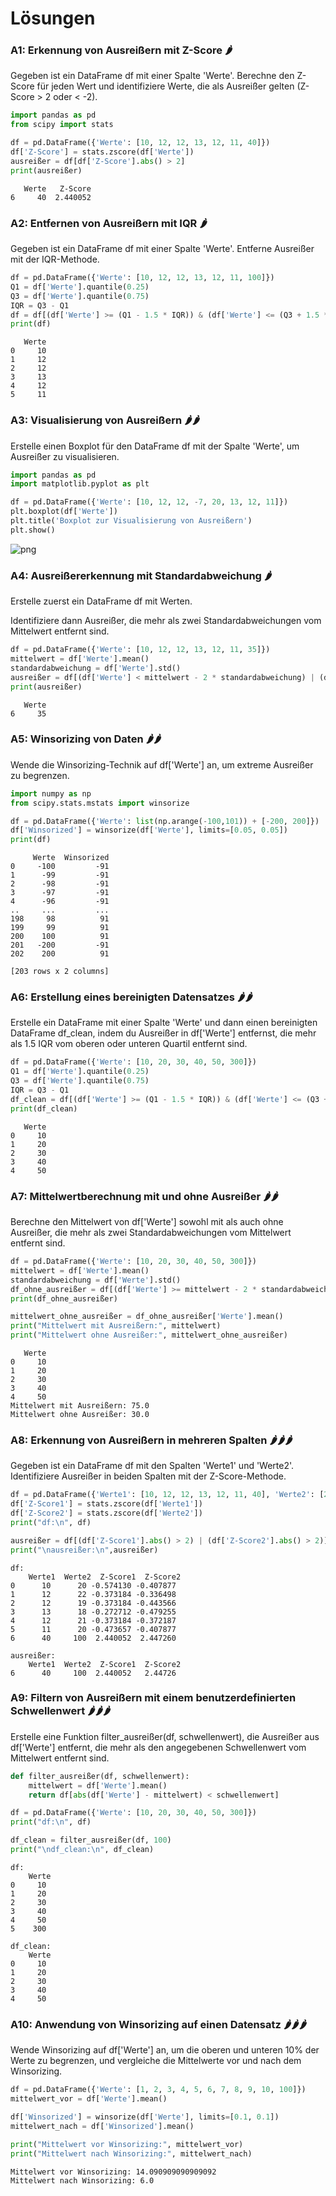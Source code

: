 # Lösungen

### A1: Erkennung von Ausreißern mit Z-Score 🌶️

Gegeben ist ein DataFrame df mit einer Spalte 'Werte'. Berechne den Z-Score für jeden Wert und identifiziere Werte, die als Ausreißer gelten (Z-Score > 2 oder < -2).


```python
import pandas as pd
from scipy import stats

df = pd.DataFrame({'Werte': [10, 12, 12, 13, 12, 11, 40]})
df['Z-Score'] = stats.zscore(df['Werte'])
ausreißer = df[df['Z-Score'].abs() > 2]
print(ausreißer)
```

       Werte   Z-Score
    6     40  2.440052


### A2: Entfernen von Ausreißern mit IQR 🌶️

Gegeben ist ein DataFrame df mit einer Spalte 'Werte'. Entferne Ausreißer mit der IQR-Methode.


```python
df = pd.DataFrame({'Werte': [10, 12, 12, 13, 12, 11, 100]})
Q1 = df['Werte'].quantile(0.25)
Q3 = df['Werte'].quantile(0.75)
IQR = Q3 - Q1
df = df[(df['Werte'] >= (Q1 - 1.5 * IQR)) & (df['Werte'] <= (Q3 + 1.5 * IQR))]
print(df)
```

       Werte
    0     10
    1     12
    2     12
    3     13
    4     12
    5     11


### A3: Visualisierung von Ausreißern 🌶️🌶️

Erstelle einen Boxplot für den DataFrame df mit der Spalte 'Werte', um Ausreißer zu visualisieren.


```python
import pandas as pd
import matplotlib.pyplot as plt

df = pd.DataFrame({'Werte': [10, 12, 12, -7, 20, 13, 12, 11]})
plt.boxplot(df['Werte'])
plt.title('Boxplot zur Visualisierung von Ausreißern')
plt.show()
```


    
![png](pandas_outlier_loesungen_files/pandas_outlier_loesungen_6_0.png)
    


### A4: Ausreißererkennung mit Standardabweichung 🌶️

Erstelle zuerst ein DataFrame df mit Werten.

Identifiziere dann Ausreißer, die mehr als zwei Standardabweichungen vom Mittelwert entfernt sind.


```python
df = pd.DataFrame({'Werte': [10, 12, 12, 13, 12, 11, 35]})
mittelwert = df['Werte'].mean()
standardabweichung = df['Werte'].std()
ausreißer = df[(df['Werte'] < mittelwert - 2 * standardabweichung) | (df['Werte'] > mittelwert + 2 * standardabweichung)]
print(ausreißer)
```

       Werte
    6     35


### A5: Winsorizing von Daten 🌶️🌶️

Wende die Winsorizing-Technik auf df['Werte'] an, um extreme Ausreißer zu begrenzen.


```python
import numpy as np
from scipy.stats.mstats import winsorize

df = pd.DataFrame({'Werte': list(np.arange(-100,101)) + [-200, 200]})
df['Winsorized'] = winsorize(df['Werte'], limits=[0.05, 0.05])
print(df)
```

         Werte  Winsorized
    0     -100         -91
    1      -99         -91
    2      -98         -91
    3      -97         -91
    4      -96         -91
    ..     ...         ...
    198     98          91
    199     99          91
    200    100          91
    201   -200         -91
    202    200          91
    
    [203 rows x 2 columns]


### A6: Erstellung eines bereinigten Datensatzes 🌶️🌶️

Erstelle ein DataFrame mit einer Spalte 'Werte' und dann einen bereinigten DataFrame df_clean, indem du Ausreißer in df['Werte'] entfernst, die mehr als 1.5 IQR vom oberen oder unteren Quartil entfernt sind.


```python
df = pd.DataFrame({'Werte': [10, 20, 30, 40, 50, 300]})
Q1 = df['Werte'].quantile(0.25)
Q3 = df['Werte'].quantile(0.75)
IQR = Q3 - Q1
df_clean = df[(df['Werte'] >= (Q1 - 1.5 * IQR)) & (df['Werte'] <= (Q3 + 1.5 * IQR))]
print(df_clean)
```

       Werte
    0     10
    1     20
    2     30
    3     40
    4     50


### A7: Mittelwertberechnung mit und ohne Ausreißer 🌶️🌶️

Berechne den Mittelwert von df['Werte'] sowohl mit als auch ohne Ausreißer, die mehr als zwei Standardabweichungen vom Mittelwert entfernt sind.


```python
df = pd.DataFrame({'Werte': [10, 20, 30, 40, 50, 300]})
mittelwert = df['Werte'].mean()
standardabweichung = df['Werte'].std()
df_ohne_ausreißer = df[(df['Werte'] >= mittelwert - 2 * standardabweichung) & (df['Werte'] <= mittelwert + 2 * standardabweichung)]
print(df_ohne_ausreißer)

mittelwert_ohne_ausreißer = df_ohne_ausreißer['Werte'].mean()
print("Mittelwert mit Ausreißern:", mittelwert)
print("Mittelwert ohne Ausreißer:", mittelwert_ohne_ausreißer)
```

       Werte
    0     10
    1     20
    2     30
    3     40
    4     50
    Mittelwert mit Ausreißern: 75.0
    Mittelwert ohne Ausreißer: 30.0


### A8: Erkennung von Ausreißern in mehreren Spalten 🌶️🌶️🌶️

Gegeben ist ein DataFrame df mit den Spalten 'Werte1' und 'Werte2'. Identifiziere Ausreißer in beiden Spalten mit der Z-Score-Methode.


```python
df = pd.DataFrame({'Werte1': [10, 12, 12, 13, 12, 11, 40], 'Werte2': [20, 22, 19, 18, 21, 20, 100]})
df['Z-Score1'] = stats.zscore(df['Werte1'])
df['Z-Score2'] = stats.zscore(df['Werte2'])
print("df:\n", df)

ausreißer = df[(df['Z-Score1'].abs() > 2) | (df['Z-Score2'].abs() > 2)]
print("\nausreißer:\n",ausreißer)
```

    df:
        Werte1  Werte2  Z-Score1  Z-Score2
    0      10      20 -0.574130 -0.407877
    1      12      22 -0.373184 -0.336498
    2      12      19 -0.373184 -0.443566
    3      13      18 -0.272712 -0.479255
    4      12      21 -0.373184 -0.372187
    5      11      20 -0.473657 -0.407877
    6      40     100  2.440052  2.447260
    
    ausreißer:
        Werte1  Werte2  Z-Score1  Z-Score2
    6      40     100  2.440052   2.44726


### A9: Filtern von Ausreißern mit einem benutzerdefinierten Schwellenwert 🌶️🌶️🌶️

Erstelle eine Funktion filter_ausreißer(df, schwellenwert), die Ausreißer aus df['Werte'] entfernt, die mehr als den angegebenen Schwellenwert vom Mittelwert entfernt sind.


```python
def filter_ausreißer(df, schwellenwert):
    mittelwert = df['Werte'].mean()
    return df[abs(df['Werte'] - mittelwert) < schwellenwert]

df = pd.DataFrame({'Werte': [10, 20, 30, 40, 50, 300]})
print("df:\n", df)

df_clean = filter_ausreißer(df, 100)
print("\ndf_clean:\n", df_clean)
```

    df:
        Werte
    0     10
    1     20
    2     30
    3     40
    4     50
    5    300
    
    df_clean:
        Werte
    0     10
    1     20
    2     30
    3     40
    4     50


### A10: Anwendung von Winsorizing auf einen Datensatz 🌶️🌶️🌶️

Wende Winsorizing auf df['Werte'] an, um die oberen und unteren 10% der Werte zu begrenzen, und vergleiche die Mittelwerte vor und nach dem Winsorizing.


```python
df = pd.DataFrame({'Werte': [1, 2, 3, 4, 5, 6, 7, 8, 9, 10, 100]})
mittelwert_vor = df['Werte'].mean()

df['Winsorized'] = winsorize(df['Werte'], limits=[0.1, 0.1])
mittelwert_nach = df['Winsorized'].mean()

print("Mittelwert vor Winsorizing:", mittelwert_vor)
print("Mittelwert nach Winsorizing:", mittelwert_nach)
```

    Mittelwert vor Winsorizing: 14.090909090909092
    Mittelwert nach Winsorizing: 6.0

